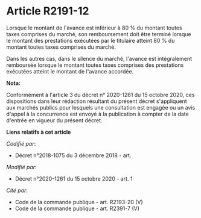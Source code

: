 # Article R2191-12

Lorsque le montant de l'avance est inférieur à 80 % du montant toutes taxes comprises du marché, son remboursement doit être
terminé lorsque le montant des prestations exécutées par le titulaire atteint 80 % du montant toutes taxes comprises du
marché.

Dans les autres cas, dans le silence du marché, l'avance est intégralement remboursée lorsque le montant toutes taxes
comprises des prestations exécutées atteint le montant de l'avance accordée.

**Nota:**

Conformément à l'article 3 du décret n° 2020-1261 du 15 octobre 2020, ces dispositions dans leur rédaction résultant du
présent décret s'appliquent aux marchés publics pour lesquels une consultation est engagée ou un avis d'appel à la
concurrence est envoyé à la publication à compter de la date d'entrée en vigueur du présent décret.

**Liens relatifs à cet article**

_Codifié par_:

  - Décret n°2018-1075 du 3 décembre 2018 - art.

_Modifié par_:

  - Décret n°2020-1261 du 15 octobre 2020 - art. 1

_Cité par_:

  - Code de la commande publique - art. R2193-20 (V)
  - Code de la commande publique - art. R2391-7 (V)
